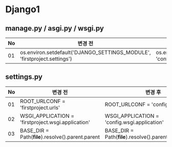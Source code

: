# Django1


## manage.py / asgi.py / wsgi.py

|No|변경 전|변경 후|
|---|---|---|
|01|os.environ.setdefault('DJANGO_SETTINGS_MODULE', 'firstproject.settings')|os.environ.setdefault('DJANGO_SETTINGS_MODULE', 'config.settings.settings')|


## settings.py

|No|변경 전|변경 후|
|---|---|---|
|01|ROOT_URLCONF = 'firstproject.urls'|ROOT_URLCONF = 'config.urls'|
|02|WSGI_APPLICATION = 'firstproject.wsgi.application'|WSGI_APPLICATION = 'config.wsgi.application'|
|03|BASE_DIR = Path(__file__).resolve().parent.parent|BASE_DIR = Path(__file__).resolve().parent.parent.parent|
